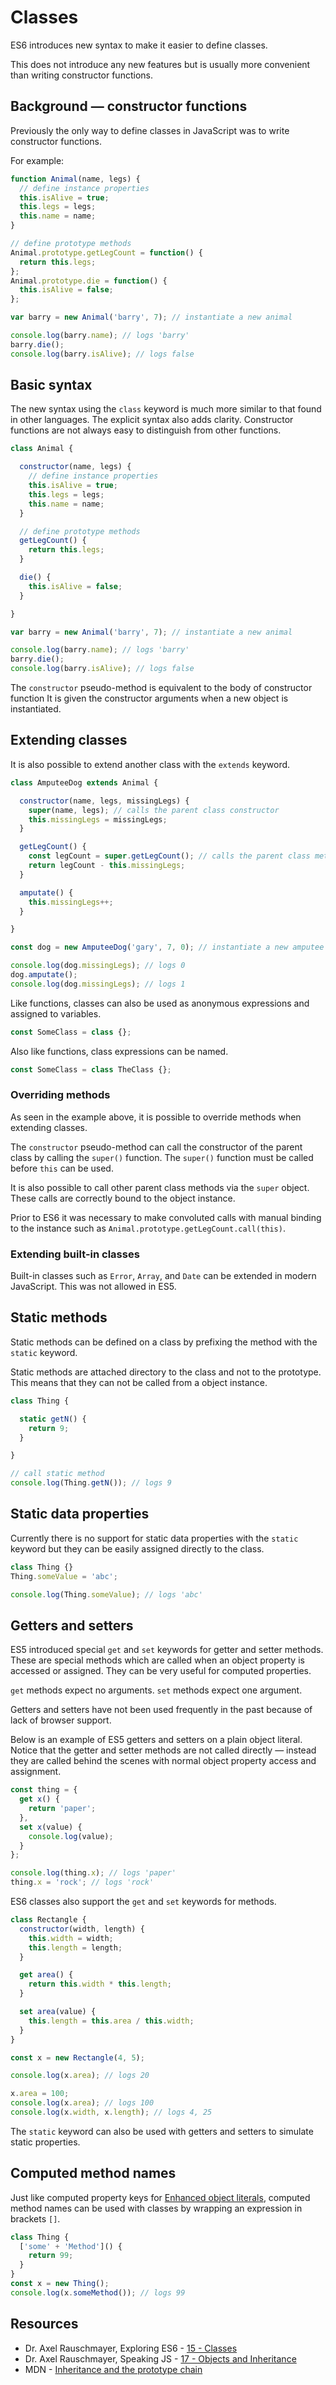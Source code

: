 # Classes

ES6 introduces new syntax to make it easier to define classes.

This does not introduce any new features but is usually more convenient than writing constructor functions.

## Background &mdash; constructor functions

Previously the only way to define classes in JavaScript was to write constructor functions.

For example:
```javascript
function Animal(name, legs) {
  // define instance properties
  this.isAlive = true;
  this.legs = legs;
  this.name = name;
}

// define prototype methods
Animal.prototype.getLegCount = function() {
  return this.legs;
};
Animal.prototype.die = function() {
  this.isAlive = false;
};

var barry = new Animal('barry', 7); // instantiate a new animal

console.log(barry.name); // logs 'barry'
barry.die();
console.log(barry.isAlive); // logs false
```

## Basic syntax

The new syntax using the `class` keyword is much more similar to that found in other languages.
The explicit syntax also adds clarity. Constructor functions are not always easy to distinguish from other functions.

```javascript
class Animal {

  constructor(name, legs) {
    // define instance properties
    this.isAlive = true;
    this.legs = legs;
    this.name = name;
  }

  // define prototype methods
  getLegCount() {
    return this.legs;
  }

  die() {
    this.isAlive = false;
  }

}

var barry = new Animal('barry', 7); // instantiate a new animal

console.log(barry.name); // logs 'barry'
barry.die();
console.log(barry.isAlive); // logs false
```

The `constructor` pseudo-method is equivalent to the body of constructor function
It is given the constructor arguments when a new object is instantiated.

## Extending classes

It is also possible to extend another class with the `extends` keyword.

```javascript
class AmputeeDog extends Animal {

  constructor(name, legs, missingLegs) {
    super(name, legs); // calls the parent class constructor
    this.missingLegs = missingLegs;
  }

  getLegCount() {
    const legCount = super.getLegCount(); // calls the parent class method
    return legCount - this.missingLegs;
  }

  amputate() {
    this.missingLegs++;
  }

}

const dog = new AmputeeDog('gary', 7, 0); // instantiate a new amputee dog

console.log(dog.missingLegs); // logs 0
dog.amputate();
console.log(dog.missingLegs); // logs 1
```

Like functions, classes can also be used as anonymous expressions and assigned
to variables.

```javascript
const SomeClass = class {};
```

Also like functions, class expressions can be named.

```javascript
const SomeClass = class TheClass {};
```

### Overriding methods

As seen in the example above, it is possible to override methods when extending classes.

The `constructor` pseudo-method can call the constructor of the parent class by calling the `super()` function. The `super()` function must be called before `this` can be used.

It is also possible to call other parent class methods via the `super` object.
These calls are correctly bound to the object instance.

Prior to ES6 it was necessary to make convoluted calls with manual binding to the instance such as `Animal.prototype.getLegCount.call(this)`.

### Extending built-in classes

Built-in classes such as `Error`, `Array`, and `Date` can be extended in modern JavaScript.
This was not allowed in ES5.

## Static methods

Static methods can be defined on a class by prefixing the method with the `static` keyword.

Static methods are attached directory to the class and not to the prototype.
This means that they can not be called from a object instance.

```javascript
class Thing {

  static getN() {
    return 9;
  }

}

// call static method
console.log(Thing.getN()); // logs 9
```

## Static data properties

Currently there is no support for static data properties with the `static`
keyword but they can be easily assigned directly to the class.

```javascript
class Thing {}
Thing.someValue = 'abc';

console.log(Thing.someValue); // logs 'abc'
```

## Getters and setters

ES5 introduced special `get` and `set` keywords for getter and setter methods.
These are special methods which are called when an object property is accessed or assigned.
They can be very useful for computed properties.

`get` methods expect no arguments. `set` methods expect one argument.

Getters and setters have not been used frequently in the past because of lack of browser support.

Below is an example of ES5 getters and setters on a plain object literal.
Notice that the getter and setter methods are not called directly &mdash; instead
they are called behind the scenes with normal object property access and assignment.
```javascript
const thing = {
  get x() {
    return 'paper';
  },
  set x(value) {
    console.log(value);
  }
};

console.log(thing.x); // logs 'paper'
thing.x = 'rock'; // logs 'rock'
```

ES6 classes also support the `get` and `set` keywords for methods.

```javascript
class Rectangle {
  constructor(width, length) {
    this.width = width;
    this.length = length;
  }

  get area() {
    return this.width * this.length;
  }

  set area(value) {
    this.length = this.area / this.width;
  }
}

const x = new Rectangle(4, 5);

console.log(x.area); // logs 20

x.area = 100;
console.log(x.area); // logs 100
console.log(x.width, x.length); // logs 4, 25
```

The `static` keyword can also be used with getters and setters to simulate static properties.

## Computed method names

Just like computed property keys for [Enhanced object literals](./enhanced-object-literals),
computed method names can be used with classes by wrapping an expression in brackets `[]`.

```javascript
class Thing {
  ['some' + 'Method']() {
    return 99;
  }
}
const x = new Thing();
console.log(x.someMethod()); // logs 99
```

## Resources

* Dr. Axel Rauschmayer, Exploring ES6 - [15 - Classes](http://exploringjs.com/es6/ch_classes.html)
* Dr. Axel Rauschmayer, Speaking JS - [17 - Objects and Inheritance](http://speakingjs.com/es5/ch17.html)
* MDN - [Inheritance and the prototype chain](https://developer.mozilla.org/en/docs/Web/JavaScript/Inheritance_and_the_prototype_chain)
